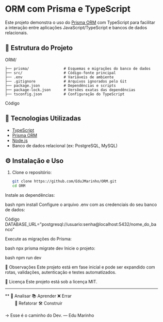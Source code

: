 # ORM com Prisma e TypeScript

Este projeto demonstra o uso do [Prisma ORM](https://www.prisma.io/) com TypeScript para facilitar a interação entre aplicações JavaScript/TypeScript e bancos de dados relacionais.

## 📁 Estrutura do Projeto

ORM/
```
├── prisma/                # Esquemas e migrações do banco de dados 
├── src/                   # Código-fonte principal 
├── .env                   # Variáveis de ambiente 
├── .gitignore             # Arquivos ignorados pelo Git 
├── package.json           # Dependências e scripts 
├── package-lock.json      # Versões exatas das dependências 
├── tsconfig.json          # Configuração do TypeScript
```


Código

## 🚀 Tecnologias Utilizadas

- [TypeScript](https://www.typescriptlang.org/)
- [Prisma ORM](https://www.prisma.io/)
- [Node.js](https://nodejs.org/)
- Banco de dados relacional (ex: PostgreSQL, MySQL)

## ⚙️ Instalação e Uso

1. Clone o repositório:
   ```bash
   git clone https://github.com/EduJMarinho/ORM.git
   cd ORM
Instale as dependências:

bash
npm install
Configure o arquivo .env com as credenciais do seu banco de dados:

Código
DATABASE_URL="postgresql://usuario:senha@localhost:5432/nome_do_banco"


Execute as migrações do Prisma:

bash
npx prisma migrate dev
Inicie o projeto:

bash
npm run dev

📌 Observações
Este projeto está em fase inicial e pode ser expandido com rotas, validações, autenticação e testes automatizados.

📄 Licença
Este projeto está sob a licença MIT.

------------------------------------
**
🧠 Analisar 📚 Aprender ❌ Errar  
   🔁 Refatorar  🛠️ Construir  
          
→ Esse é o caminho do Dev. — Edu Marinho


